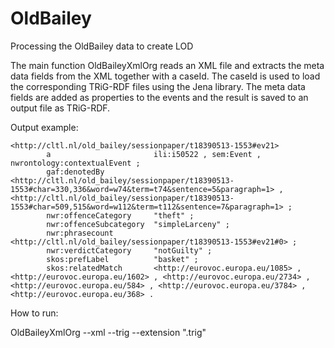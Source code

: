# OldBailey
Processing the OldBailey data to create LOD

The main function OldBaileyXmlOrg reads an XML file and extracts the meta data fields from the XML together with
a caseId. The caseId is used to load the corresponding TRiG-RDF files using the Jena library.
The meta data fields are added as properties to the events and the result is saved to an output file as TRiG-RDF.

Output example:

    <http://cltl.nl/old_bailey/sessionpaper/t18390513-1553#ev21>
            a                       ili:i50522 , sem:Event , nwrontology:contextualEvent ;
            gaf:denotedBy           <http://cltl.nl/old_bailey/sessionpaper/t18390513-1553#char=330,336&word=w74&term=t74&sentence=5&paragraph=1> , <http://cltl.nl/old_bailey/sessionpaper/t18390513-1553#char=509,515&word=w112&term=t112&sentence=7&paragraph=1> ;
            nwr:offenceCategory     "theft" ;
            nwr:offenceSubcategory  "simpleLarceny" ;
            nwr:phrasecount         <http://cltl.nl/old_bailey/sessionpaper/t18390513-1553#ev21#0> ;
            nwr:verdictCategory     "notGuilty" ;
            skos:prefLabel          "basket" ;
            skos:relatedMatch       <http://eurovoc.europa.eu/1085> , <http://eurovoc.europa.eu/1602> , <http://eurovoc.europa.eu/2734> , <http://eurovoc.europa.eu/584> , <http://eurovoc.europa.eu/3784> , <http://eurovoc.europa.eu/368> .


How to run:

OldBaileyXmlOrg --xml <path to XML files> --trig <path to trig files> --extension ".trig"


